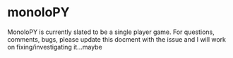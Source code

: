 # monoloPY
MonoloPY is currently slated to be a single player game. For questions, comments, bugs, please update this docment with the issue and I will work on fixing/investigating it...maybe
